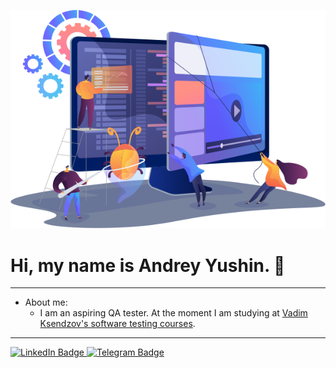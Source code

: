 ![](QA.png)

# Hi, my name is Andrey Yushin.  👋
___
* About me:
    * I am an aspiring QA tester. At the moment I am studying at [Vadim Ksendzov's software testing courses](https://ksendzov.com/). 
___
<div id "badges">
<a href="https://www.linkedin.com/in/andrey-yushin-ba6570290?trk=contact-info">
<img src="https://img.shields.io/badge/LinkedIn-blue?style=for-the-badge&logo=linkedin&logoColor=white" alt="LinkedIn Badge"/>
<img src="https://img.shields.io/badge/-%3Flogo%3DTelegram%26logoColor%3Dwhite?style=badge&logo=Telegram&logoColor=blue&label=Telegram&labelColor=white&color=white" alt="Telegram Badge"/>
</div> 
